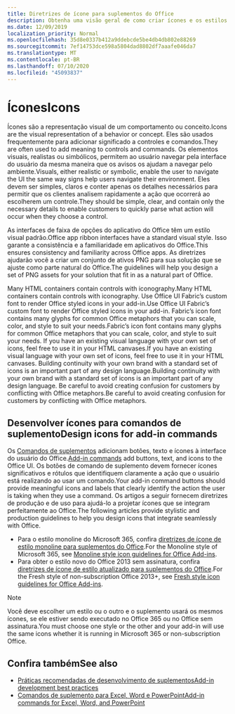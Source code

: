 ```yaml
---
title: Diretrizes de ícone para suplementos do Office
description: Obtenha uma visão geral de como criar ícones e os estilos de design novos e monolinhas para comandos de suplemento.
ms.date: 12/09/2019
localization_priority: Normal
ms.openlocfilehash: 35d8e0337b412a9ddebcde5be4db4db802e88269
ms.sourcegitcommit: 7ef14753dce598a5804dad8802df7aaafe046da7
ms.translationtype: MT
ms.contentlocale: pt-BR
ms.lasthandoff: 07/10/2020
ms.locfileid: "45093837"
---
```

# <a name="icons"></a><span data-ttu-id="b1096-103">Ícones</span><span class="sxs-lookup"><span data-stu-id="b1096-103">Icons</span></span>

<span data-ttu-id="b1096-104">Ícones são a representação visual de um comportamento ou conceito.</span><span class="sxs-lookup"><span data-stu-id="b1096-104">Icons are the visual representation of a behavior or concept.</span></span> <span data-ttu-id="b1096-105">Eles são usados frequentemente para adicionar significado a controles e comandos.</span><span class="sxs-lookup"><span data-stu-id="b1096-105">They are often used to add meaning to controls and commands.</span></span> <span data-ttu-id="b1096-106">Os elementos visuais, realistas ou simbólicos, permitem ao usuário navegar pela interface do usuário da mesma maneira que os avisos os ajudam a navegar pelo ambiente.</span><span class="sxs-lookup"><span data-stu-id="b1096-106">Visuals, either realistic or symbolic, enable the user to navigate the UI the same way signs help users navigate their environment.</span></span> <span data-ttu-id="b1096-107">Eles devem ser simples, claros e conter apenas os detalhes necessários para permitir que os clientes analisem rapidamente a ação que ocorrerá ao escolherem um controle.</span><span class="sxs-lookup"><span data-stu-id="b1096-107">They should be simple, clear, and contain only the necessary details to enable customers to quickly parse what action will occur when they choose a control.</span></span>

<span data-ttu-id="b1096-108">As interfaces de faixa de opções do aplicativo do Office têm um estilo visual padrão.</span><span class="sxs-lookup"><span data-stu-id="b1096-108">Office app ribbon interfaces have a standard visual style.</span></span> <span data-ttu-id="b1096-109">Isso garante a consistência e a familiaridade em aplicativos do Office.</span><span class="sxs-lookup"><span data-stu-id="b1096-109">This ensures consistency and familiarity across Office apps.</span></span> <span data-ttu-id="b1096-110">As diretrizes ajudarão você a criar um conjunto de ativos PNG para sua solução que se ajuste como parte natural do Office.</span><span class="sxs-lookup"><span data-stu-id="b1096-110">The guidelines will help you design a set of PNG assets for your solution that fit in as a natural part of Office.</span></span>

<span data-ttu-id="b1096-111">Many HTML containers contain controls with iconography.</span><span class="sxs-lookup"><span data-stu-id="b1096-111">Many HTML containers contain controls with iconography.</span></span> <span data-ttu-id="b1096-112">Use Office UI Fabric’s custom font to render Office styled icons in your add-in.</span><span class="sxs-lookup"><span data-stu-id="b1096-112">Use Office UI Fabric’s custom font to render Office styled icons in your add-in.</span></span> <span data-ttu-id="b1096-113">Fabric’s icon font contains many glyphs for common Office metaphors that you can scale, color, and style to suit your needs.</span><span class="sxs-lookup"><span data-stu-id="b1096-113">Fabric’s icon font contains many glyphs for common Office metaphors that you can scale, color, and style to suit your needs.</span></span> <span data-ttu-id="b1096-114">If you have an existing visual language with your own set of icons, feel free to use it in your HTML canvases.</span><span class="sxs-lookup"><span data-stu-id="b1096-114">If you have an existing visual language with your own set of icons, feel free to use it in your HTML canvases.</span></span> <span data-ttu-id="b1096-115">Building continuity with your own brand with a standard set of icons is an important part of any design language.</span><span class="sxs-lookup"><span data-stu-id="b1096-115">Building continuity with your own brand with a standard set of icons is an important part of any design language.</span></span> <span data-ttu-id="b1096-116">Be careful to avoid creating confusion for customers by conflicting with Office metaphors.</span><span class="sxs-lookup"><span data-stu-id="b1096-116">Be careful to avoid creating confusion for customers by conflicting with Office metaphors.</span></span>

## <a name="design-icons-for-add-in-commands"></a><span data-ttu-id="b1096-117">Desenvolver ícones para comandos de suplemento</span><span class="sxs-lookup"><span data-stu-id="b1096-117">Design icons for add-in commands</span></span>

<span data-ttu-id="b1096-118">Os [Comandos de suplementos](add-in-commands.md) adicionam botões, texto e ícones à interface do usuário do Office.</span><span class="sxs-lookup"><span data-stu-id="b1096-118">[Add-in commands](add-in-commands.md) add buttons, text, and icons to the Office UI.</span></span> <span data-ttu-id="b1096-119">Os botões de comando de suplemento devem fornecer ícones significativos e rótulos que identifiquem claramente a ação que o usuário está realizando ao usar um comando.</span><span class="sxs-lookup"><span data-stu-id="b1096-119">Your add-in command buttons should provide meaningful icons and labels that clearly identify the action the user is taking when they use a command.</span></span> <span data-ttu-id="b1096-120">Os artigos a seguir fornecem diretrizes de produção e de uso para ajudá-lo a projetar ícones que se integram perfeitamente ao Office.</span><span class="sxs-lookup"><span data-stu-id="b1096-120">The following articles provide stylistic and production guidelines to help you design icons that integrate seamlessly with Office.</span></span>

- <span data-ttu-id="b1096-121">Para o estilo monoline do Microsoft 365, confira [diretrizes de ícone de estilo monoline para suplementos do Office](add-in-icons-monoline.md).</span><span class="sxs-lookup"><span data-stu-id="b1096-121">For the Monoline style of Microsoft 365, see [Monoline style icon guidelines for Office Add-ins](add-in-icons-monoline.md).</span></span>
- <span data-ttu-id="b1096-122">Para obter o estilo novo do Office 2013 sem assinatura, confira [diretrizes de ícone de estilo atualizado para suplementos do Office](add-in-icons-fresh.md).</span><span class="sxs-lookup"><span data-stu-id="b1096-122">For the Fresh style of non-subscription Office 2013+, see [Fresh style icon guidelines for Office Add-ins](add-in-icons-fresh.md).</span></span>

> [!NOTE]
> <span data-ttu-id="b1096-123">Você deve escolher um estilo ou o outro e o suplemento usará os mesmos ícones, se ele estiver sendo executado no Office 365 ou no Office sem assinatura.</span><span class="sxs-lookup"><span data-stu-id="b1096-123">You must choose one style or the other and your add-in will use the same icons whether it is running in Microsoft 365 or non-subscription Office.</span></span>

## <a name="see-also"></a><span data-ttu-id="b1096-124">Confira também</span><span class="sxs-lookup"><span data-stu-id="b1096-124">See also</span></span>

- [<span data-ttu-id="b1096-125">Práticas recomendadas de desenvolvimento de suplementos</span><span class="sxs-lookup"><span data-stu-id="b1096-125">Add-in development best practices</span></span>](../concepts/add-in-development-best-practices.md)
- [<span data-ttu-id="b1096-126">Comandos de suplemento para Excel, Word e PowerPoint</span><span class="sxs-lookup"><span data-stu-id="b1096-126">Add-in commands for Excel, Word, and PowerPoint</span></span>](../design/add-in-commands.md)
